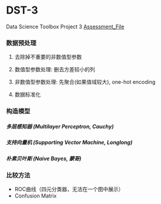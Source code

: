 # DST-3

Data Science Toolbox Project 3
[Assessment_File](https://github.com/Cauchy-1899c/DST-3/edit/master/Assessment_Due_Week12.pdf)

### 数据预处理

1. 去除掉不重要的非数值型参数

2. 数值型参数处理: 删去方差较小的列

3. 非数值型参数处理: 先聚合(如果值域较大), one-hot encoding

4. 数据标准化

### 构造模型

##### 多层感知器 (Multilayer Perceptron, Cauchy)

##### 支持向量机 (Supporting Vector Machine, Longlong)

##### 朴素贝叶斯 (Naive Bayes, 蒙哥)


### 比较方法

* ROC曲线（四元分类器，无法在一个图中展示）
* Confusion Matrix

